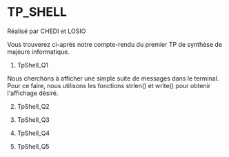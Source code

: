 # TP_SHELL
 Réalisé par CHEDI et LOSIO

Vous trouverez ci-après notre compte-rendu du premier TP de synthèse de majeure informatique.

1) TpShell_Q1

Nous cherchons à afficher une simple suite de messages dans le terminal.
Pour ce faire, nous utilisons les fonctions strlen() et write() pour obtenir l'affichage désiré.

2) TpShell_Q2



3) TpShell_Q3



4) TpShell_Q4



5) TpShell_Q5